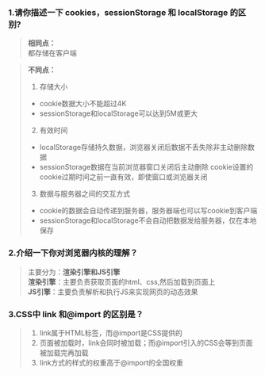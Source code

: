### 1.请你描述一下 cookies，sessionStorage 和 localStorage 的区别?

> **相同点：**  
> 都存储在客户端  

> **不同点：**  
> 1. 存储大小  
> - cookie数据大小不能超过4K
> - sessionStorage和localStorage可以达到5M或更大  
> 2. 有效时间  
> - localStorage存储持久数据，浏览器关闭后数据不丢失除非主动删除数据
> - sessionStorage数据在当前浏览器窗口关闭后主动删除
> cookie设置的cookie过期时间之前一直有效，即使窗口或浏览器关闭  
> 3. 数据与服务器之间的交互方式   
> - cookie的数据会自动传递到服务器，服务器端也可以写cookie到客户端
> - sessionStorage和localStorage不会自动把数据发给服务器，仅在本地保存  

### 2.介绍一下你对浏览器内核的理解？  
> 主要分为：**渲染引擎和JS引擎**  
> **渲染引擎**：主要负责获取页面的html、css,然后加载到页面上  
> **JS引擎**：主要负责解析和执行JS来实现网页的动态效果  

### 3.CSS中 link 和@import 的区别是？

> 1. link属于HTML标签，而@import是CSS提供的  
> 2. 页面被加载时，link会同时被加载；而@import引入的CSS会等到页面被加载完再加载  
> 3. link方式的样式的权重高于@import的全国权重